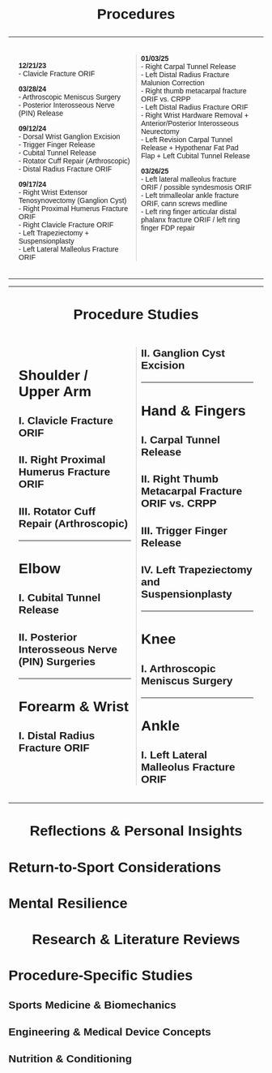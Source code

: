 
# <h1 style="text-align: center;">Procedures</h1>
---
<html lang="en">
<head>
  <meta charset="UTF-8">
  <title>Notes in Two Columns</title>
  <style>
    .notes {
      column-count: 2;
      column-gap: 20px; /* space between columns */
      column-rule: 1px solid #ccc; /* Adds a vertical line between the columns */
    }
    .notes p {
      break-inside: avoid;
      margin-bottom: 1em;
    }
  </style>
</head>
<body>
  <div class="notes">
    <p><strong>12/21/23</strong><br>
      - Clavicle Fracture ORIF</p>
    <p><strong>03/28/24</strong><br>
      - Arthroscopic Meniscus Surgery<br>
      - Posterior Interosseous Nerve (PIN) Release</p>
    <p><strong>09/12/24</strong><br>
      - Dorsal Wrist Ganglion Excision<br>
      - Trigger Finger Release<br>
      - Cubital Tunnel Release<br>
      - Rotator Cuff Repair (Arthroscopic)<br>
      - Distal Radius Fracture ORIF</p>
    <p><strong>09/17/24</strong><br>
      - Right Wrist Extensor Tenosynovectomy (Ganglion Cyst)<br>
      - Right Proximal Humerus Fracture ORIF<br>
      - Right Clavicle Fracture ORIF<br>
      - Left Trapeziectomy + Suspensionplasty<br>
      - Left Lateral Malleolus Fracture ORIF</p>
    <p><strong>01/03/25</strong><br>
      - Right Carpal Tunnel Release<br>
      - Left Distal Radius Fracture Malunion Correction<br>
      - Right thumb metacarpal fracture ORIF vs. CRPP<br>
      - Left Distal Radius Fracture ORIF<br>
      - Right Wrist Hardware Removal + Anterior/Posterior Interosseous Neurectomy<br>
      - Left Revision Carpal Tunnel Release + Hypothenar Fat Pad Flap + Left Cubital Tunnel Release</p>
    <p><strong>03/26/25</strong><br>
      - Left lateral malleolus fracture ORIF / possible syndesmosis ORIF<br>
      - Left trimalleolar ankle fracture ORIF, cann screws medline<br>
      - Left ring finger articular distal phalanx fracture ORIF / left ring finger FDP repair</p>
  </div>
</body>
</html>

---
---

# <h1 style="text-align: center;">Procedure Studies </h1>

<!DOCTYPE html>
<html lang="en">
<head>
  <meta charset="UTF-8">
  <title>Body Part Topics</title>
  <style>
    .notes {
      column-count: 2;
      column-gap: 20px;
      column-rule: 1px solid #ccc; /* Vertical line between columns */
      padding: 20px;
    }
    /* Avoid breaking headings across columns */
    h1, h2, hr {
      break-inside: avoid;
      margin-bottom: 1em;
    }
    body {
      font-family: Arial, sans-serif;
    }
  </style>
</head>
<body>
  <div class="notes">
    <h1>Shoulder / Upper Arm</h1>
    <h2>I. Clavicle Fracture ORIF</h2>
    <h2>II. Right Proximal Humerus Fracture ORIF</h2>
    <h2>III. Rotator Cuff Repair (Arthroscopic)</h2>
    <hr>
    <h1>Elbow</h1>
    <h2>I. Cubital Tunnel Release</h2>
    <h2>II. Posterior Interosseous Nerve (PIN) Surgeries</h2>
    <hr>
    <h1>Forearm &amp; Wrist</h1>
    <h2>I. Distal Radius Fracture ORIF</h2>
    <h2>II. Ganglion Cyst Excision</h2>
    <hr>
    <h1>Hand &amp; Fingers</h1>
    <h2>I. Carpal Tunnel Release</h2>
    <h2>II. Right Thumb Metacarpal Fracture ORIF vs. CRPP</h2>
    <h2>III. Trigger Finger Release</h2>
    <h2>IV. Left Trapeziectomy and Suspensionplasty</h2>
    <hr>
    <h1>Knee</h1>
    <h2>I. Arthroscopic Meniscus Surgery</h2>
    <hr>
    <h1>Ankle</h1>
    <h2>I. Left Lateral Malleolus Fracture ORIF</h2>
  </div>
</body>
</html>

---
# <h1 style="text-align: center;">Reflections & Personal Insights</h1>

# Return-to-Sport Considerations

# Mental Resilience

# <h1 style="text-align: center;">Research & Literature Reviews</h1>

# Procedure-Specific Studies

## Sports Medicine & Biomechanics

## Engineering & Medical Device Concepts

## Nutrition & Conditioning
